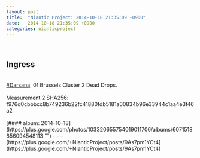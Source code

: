 ```yaml
---
layout: post
title:  "Niantic Project: 2014-10-18 21:35:09 +0900"
date:   2014-10-18 21:35:09 +0900
categories: nianticproject
---
```

<div class="shared"><br /><h2>Ingress</h2><br /><a rel="nofollow" class="ot-hashtag" href="https://plus.google.com/s/%23Darsana">#Darsana</a>  01 Brussels Cluster 2 Dead Drops.<br /><br />Measurement 2 SHA256: f976d0cbbbcc8b749236b22fc41880fdb5181a00834b96e33944c1aa4e3f46a2<br /><br /></div>
[#### album: 2014-10-18](https://plus.google.com/photos/103320655754019011706/albums/6071518856094548113 "")
- - -
[https://plus.google.com/+NianticProject/posts/9As7pm1YCt4](https://plus.google.com/+NianticProject/posts/9As7pm1YCt4)
